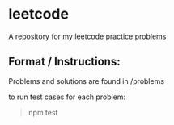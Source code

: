 # leetcode
A repository for my leetcode practice problems

## Format / Instructions:
Problems and solutions are found in /problems

to run test cases for each problem:

> npm test
